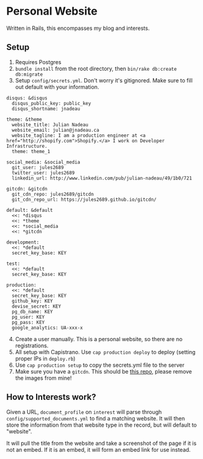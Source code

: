 Personal Website
=== 

Written in Rails, this encompasses my blog and interests.

## Setup

1. Requires Postgres
2. `bundle install` from the root directory, then `bin/rake db:create db:migrate`
3. Setup `config/secrets.yml`. Don't worry it's gitignored. Make sure to fill out default with your information.
```
disqus: &disqus
  disqus_public_key: public_key
  disqus_shortname: jnadeau

theme: &theme
  website_title: Julian Nadeau
  website_email: julian@jnadeau.ca
  website_tagline: I am a production engineer at <a href="http://shopify.com">Shopify.</a> I work on Developer Infrastructure.
  theme: theme_1

social_media: &social_media
  git_user: jules2689
  twitter_user: jules2689
  linkedin_url: http://www.linkedin.com/pub/julian-nadeau/49/1b0/721

gitcdn: &gitcdn
  git_cdn_repo: jules2689/gitcdn
  git_cdn_repo_url: https://jules2689.github.io/gitcdn/

default: &default
  <<: *disqus
  <<: *theme
  <<: *social_media
  <<: *gitcdn

development:
  <<: *default
  secret_key_base: KEY

test:
  <<: *default
  secret_key_base: KEY

production:
  <<: *default
  secret_key_base: KEY
  github_key: KEY
  devise_secret: KEY
  pg_db_name: KEY
  pg_user: KEY
  pg_pass: KEY
  google_analytics: UA-xxx-x
```
4. Create a user manually. This is a personal website, so there are no registrations.
5. All setup with Capistrano. Use `cap production deploy` to deploy (setting proper IPs in `deploy.rb`)
6. Use `cap production setup` to copy the secrets.yml file to the server
7. Make sure you have a `gitcdn`. This should be [this repo](https://github.com/jules2689/gitcdn), please remove the images from mine!

## How to Interests work?

Given a URL, `document_profile` on `interest` will parse through `config/supported_documents.yml` to find a matching website. It will then store the information from that website type in the record, but will default to "website".

It will pull the title from the website and take a screenshot of the page if it is not an embed. If it is an embed, it will form an embed link for use instead.
